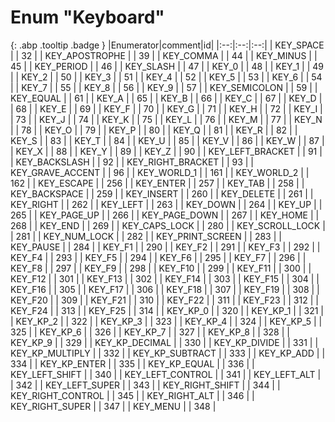 # Enum "Keyboard"
[ ](#){: .abp .tooltip .badge }
|Enumerator|comment|id|
|:--:|:--:|:--:|
| KEY_SPACE |  | 32 |
| KEY_APOSTROPHE |  | 39 |
| KEY_COMMA |  | 44 |
| KEY_MINUS |  | 45 |
| KEY_PERIOD |  | 46 |
| KEY_SLASH |  | 47 |
| KEY_0 |  | 48 |
| KEY_1 |  | 49 |
| KEY_2 |  | 50 |
| KEY_3 |  | 51 |
| KEY_4 |  | 52 |
| KEY_5 |  | 53 |
| KEY_6 |  | 54 |
| KEY_7 |  | 55 |
| KEY_8 |  | 56 |
| KEY_9 |  | 57 |
| KEY_SEMICOLON |  | 59 |
| KEY_EQUAL |  | 61 |
| KEY_A |  | 65 |
| KEY_B |  | 66 |
| KEY_C |  | 67 |
| KEY_D |  | 68 |
| KEY_E |  | 69 |
| KEY_F |  | 70 |
| KEY_G |  | 71 |
| KEY_H |  | 72 |
| KEY_I |  | 73 |
| KEY_J |  | 74 |
| KEY_K |  | 75 |
| KEY_L |  | 76 |
| KEY_M |  | 77 |
| KEY_N |  | 78 |
| KEY_O |  | 79 |
| KEY_P |  | 80 |
| KEY_Q |  | 81 |
| KEY_R |  | 82 |
| KEY_S |  | 83 |
| KEY_T |  | 84 |
| KEY_U |  | 85 |
| KEY_V |  | 86 |
| KEY_W |  | 87 |
| KEY_X |  | 88 |
| KEY_Y |  | 89 |
| KEY_Z |  | 90 |
| KEY_LEFT_BRACKET |  | 91 |
| KEY_BACKSLASH |  | 92 |
| KEY_RIGHT_BRACKET |  | 93 |
| KEY_GRAVE_ACCENT |  | 96 |
| KEY_WORLD_1 |  | 161 |
| KEY_WORLD_2 |  | 162 |
| KEY_ESCAPE |  | 256 |
| KEY_ENTER |  | 257 |
| KEY_TAB |  | 258 |
| KEY_BACKSPACE |  | 259 |
| KEY_INSERT |  | 260 |
| KEY_DELETE |  | 261 |
| KEY_RIGHT |  | 262 |
| KEY_LEFT |  | 263 |
| KEY_DOWN |  | 264 |
| KEY_UP |  | 265 |
| KEY_PAGE_UP |  | 266 |
| KEY_PAGE_DOWN |  | 267 |
| KEY_HOME |  | 268 |
| KEY_END |  | 269 |
| KEY_CAPS_LOCK |  | 280 |
| KEY_SCROLL_LOCK |  | 281 |
| KEY_NUM_LOCK |  | 282 |
| KEY_PRINT_SCREEN |  | 283 |
| KEY_PAUSE |  | 284 |
| KEY_F1 |  | 290 |
| KEY_F2 |  | 291 |
| KEY_F3 |  | 292 |
| KEY_F4 |  | 293 |
| KEY_F5 |  | 294 |
| KEY_F6 |  | 295 |
| KEY_F7 |  | 296 |
| KEY_F8 |  | 297 |
| KEY_F9 |  | 298 |
| KEY_F10 |  | 299 |
| KEY_F11 |  | 300 |
| KEY_F12 |  | 301 |
| KEY_F13 |  | 302 |
| KEY_F14 |  | 303 |
| KEY_F15 |  | 304 |
| KEY_F16 |  | 305 |
| KEY_F17 |  | 306 |
| KEY_F18 |  | 307 |
| KEY_F19 |  | 308 |
| KEY_F20 |  | 309 |
| KEY_F21 |  | 310 |
| KEY_F22 |  | 311 |
| KEY_F23 |  | 312 |
| KEY_F24 |  | 313 |
| KEY_F25 |  | 314 |
| KEY_KP_0 |  | 320 |
| KEY_KP_1 |  | 321 |
| KEY_KP_2 |  | 322 |
| KEY_KP_3 |  | 323 |
| KEY_KP_4 |  | 324 |
| KEY_KP_5 |  | 325 |
| KEY_KP_6 |  | 326 |
| KEY_KP_7 |  | 327 |
| KEY_KP_8 |  | 328 |
| KEY_KP_9 |  | 329 |
| KEY_KP_DECIMAL |  | 330 |
| KEY_KP_DIVIDE |  | 331 |
| KEY_KP_MULTIPLY |  | 332 |
| KEY_KP_SUBTRACT |  | 333 |
| KEY_KP_ADD |  | 334 |
| KEY_KP_ENTER |  | 335 |
| KEY_KP_EQUAL |  | 336 |
| KEY_LEFT_SHIFT |  | 340 |
| KEY_LEFT_CONTROL |  | 341 |
| KEY_LEFT_ALT |  | 342 |
| KEY_LEFT_SUPER |  | 343 |
| KEY_RIGHT_SHIFT |  | 344 |
| KEY_RIGHT_CONTROL |  | 345 |
| KEY_RIGHT_ALT |  | 346 |
| KEY_RIGHT_SUPER |  | 347 |
| KEY_MENU |  | 348 |